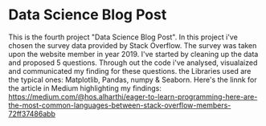 # Data Science Blog Post
This is the fourth project "Data Science Blog Post". In this project i've chosen the survey data provided by Stack Overflow.
The survey was taken upon the website member in year 2019. I've started by cleaning up the data and proposed 5 questions.
Through out the code i've analysed, visualaized and communicated my finding for these questions.
the Libraries used are the typical ones: Matplotlib, Pandas, numpy & Seaborn.
Here's the linnk for the article in Medium highlighting my findings:
https://medium.com/@hos.alharthi/eager-to-learn-programming-here-are-the-most-common-languages-between-stack-overflow-members-72ff37486abb
